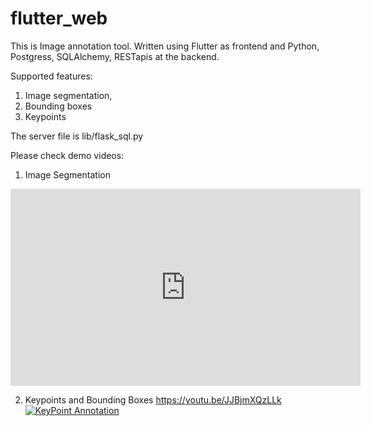 # flutter_web
 This is Image annotation tool. Written using Flutter as frontend and Python, Postgress, SQLAlchemy, RESTapis at the backend.

 Supported features:
 1. Image segmentation,
 2. Bounding boxes
 3. Keypoints

The server file is lib/flask_sql.py
 
Please check demo videos:

1. Image Segmentation

<p align="center"> <iframe width="560" height="315" src="https://www.youtube.com/embed/tS_RBFmfNp0" title="YouTube video player" frameborder="0" allow="accelerometer; autoplay; clipboard-write; encrypted-media; gyroscope; picture-in-picture" allowfullscreen></iframe> </p>

2. Keypoints and Bounding Boxes
https://youtu.be/JJBjmXQzLLk
[![KeyPoint Annotation](https://img.youtu.be/tS_RBFmfNp0/0.jpg)](https://youtu.be/tS_RBFmfNp0 "KeyPoint Annotation")
